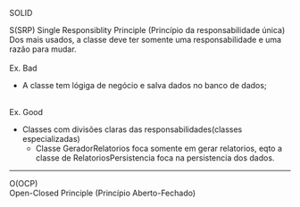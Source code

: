 SOLID

S(SRP)
Single Responsiblity Principle (Princípio da responsabilidade única)</br>
Dos mais usados, a classe deve ter somente uma responsabilidade e uma razão para mudar.</br>
</br>Ex. Bad</br>
- A classe tem lógiga de negócio e salva dados no banco de dados;

</br>Ex. Good</br>
- Classes com divisões claras das responsabilidades(classes especializadas)
    - Classe GeradorRelatorios foca somente em gerar relatorios, eqto a classe de RelatoriosPersistencia foca na persistencia dos dados.

---

O(OCP)</br>
Open-Closed Principle (Princípio Aberto-Fechado)</br>
